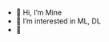 - 👋 Hi, I’m Mine
- 👀 I’m interested in ML, DL
- 👅

<!---
mneae/mneae is a ✨ special ✨ repository because its `README.md` (this file) appears on your GitHub profile.
You can click the Preview link to take a look at your changes.
--->
